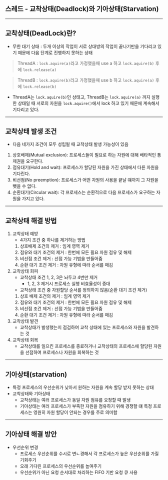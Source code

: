 ## 스레드 - 교착상태(Deadlock)와 기아상태(Starvation)

---
## 교착상태(DeadLock)란?
* 무한 대기 상태 : 두개 이상의 작업이 서로 상대방의 작업이 끝나기만을 기다리고 있기 때문에 다음 단계로 진행하지 못하는 상태
> ThreadA : `lock.aquire(a)`라고 가정했을때 use a 하고 `lock.aquire(b)` 후에 `lock.release(a)`

> ThreadB : `lock.aquire(b)`라고 가정했을때 use b 하고 `lock.aquire(a)` 후에 `lock.release(b)`

* ThreadA는 `lock.aquire(b)`인 상태고, ThreadB는 `lock.aquire(a)` 까지 실행한 상태일 때 서로의 자원을 `lock.aquire()`에서 lock 하고 있기 때문에 계속해서 기다리고 있다.

---
## 교착상태 발생 조건
* 다음 네가지 조건이 모두 성립될 때 교착상태 발생 가능성이 있음
1. 상호배제(Mutual exclusion): 프로세스들이 필요로 하는 자원에 대해 배타적인 통제권을 요구한다.
2. 점유대기(Hold and wait): 프로세스가 할당된 자원을 가진 상태에서 다른 자원을 기다린다.
3. 비선점(No preemption): 프로세스가 어떤 자원의 사용을 끝날 떄까지 그 자원을 뺏을 수 없다.
4. 순환대기(Circular wait): 각 프로세스는 순환적으로 다음 프로세스가 요구하는 자원을 가지고 있다.

---
## 교착상태 해결 방법
1. 교착상태 예방
    + 4가지 조건 중 하나를 제거하는 방법
    1. 상호배제 조건의 제거 : 임계 영역 제거
    2. 점유와 대기 조건의 제거 : 한번에 모든 필요 자원 점유 및 해제
    3. 비선점 조건 제거 : 선점 가능 기법을 만들어줌
    4. 순환 대기 조건 제거 : 자원 유형에 따라 순서를 매김
2. 교착상태 회피
    + 교착상태 조건 1, 2, 3은 놔두고 4번만 제거
        - 1, 2, 3 제거시 프로세스 실행 비효율성이 증대
    + 교착상태 조건 중 자원할당 순서를 정의하지 않음(순환 대기 조건 제거)
    1. 상호 배제 조건의 제거 : 임계 영역 제거
    2. 점유와 대기 조건의 제거 : 한번에 모든 필요 자원 점유 및 해제
    3. 비선점 조건 제거 : 선점 가능 기법을 만들어줌
    4. 순환 대기 조건 제거 : 자원 유형에 따라 순서를 매김
3. 교착상태 발견
    + 교착상태가 발생했는지 점검하여 교착 상태에 있는 프로세스와 자원을 발견하는 것
4. 교착상태 회복
    + 교착상태를 일으킨 프로세스를 종료하거나 교착상태의 프로세스에 할당된 자원을 선점하여 프로세스나 자원을 회복하는 것

---
## 기아상태(starvation)
* 특정 프로세스의 우선순위가 낮아서 원하는 자원을 계속 할당 받지 못하는 상태
* 교착상태와 기아상태
    + 교착상태는 여러 프로세스가 동일 자원 점유를 요청할 때 발생
    + 기아상태는 여러 프로세스가 부족한 자원을 점유하기 위해 경쟁할 떄 특정 프로세스는 영원히 자원 할당이 안되는 경우를 주로 의미함

---
## 기아상태 해결 방안
* 우선순위 변경
    + 프로세스 우선순위를 수시로 변ㄴ경해서 각 프로세스가 높은 우선순위를 가질 기회주기
    + 오래 기다린 프로세스의 우선순위를 높여주기
    + 우선순위가 아닌 요청 순서대로 처리하는 FIFO 기반 요청 큐 사용